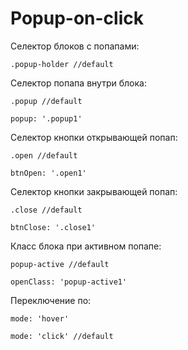 # Popup-on-click

Селектор блоков с попапами:<br>

<code>.popup-holder //default</code><br>

Селектор попапа внутри блока:<br>

<code>.popup //default</code><br>

<code>popup: '.popup1'</code><br>

Селектор кнопки открывающей попап:<br>

<code>.open //default</code><br>

<code>btnOpen: '.open1'</code><br>

Селектор кнопки закрывающей попап:<br>

<code>.close //default</code><br>

<code>btnClose: '.close1'</code><br>

Класс блока при активном попапе:<br>

<code>popup-active //default</code><br>

<code>openClass: 'popup-active1'</code><br>

Переключение по:<br>

<code>mode: 'hover'</code><br>

<code>mode: 'click' //default</code>
